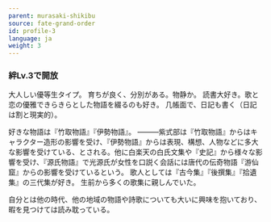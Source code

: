 ```yaml
---
parent: murasaki-shikibu
source: fate-grand-order
id: profile-3
language: ja
weight: 3
---
```


### 絆Lv.3で開放

大人しい優等生タイプ。
育ちが良く、分別がある。物静か。
読書大好き。歌と恋の優雅できらきらとした物語を綴るのも好き。
几帳面で、日記も書く（日記は割と現実的）。

好きな物語は『竹取物語』『伊勢物語』。
―――紫式部は『竹取物語』からはキャラクター造形の影響を受け、『伊勢物語』からは表現、構想、人物などに多大な影響を受けている、とされる。他に白楽天の白氏文集や『史記』から様々な影響を受け、『源氏物語』で光源氏が女性を口説く会話には唐代の伝奇物語『游仙窟』からの影響を受けているという。
歌人としては『古今集』『後撰集』『拾遺集』の三代集が好き。
生前から多くの歌集に親しんでいた。

自分とは他の時代、他の地域の物語や詩歌についても大いに興味を抱いており、暇を見つけては読み耽っている。
